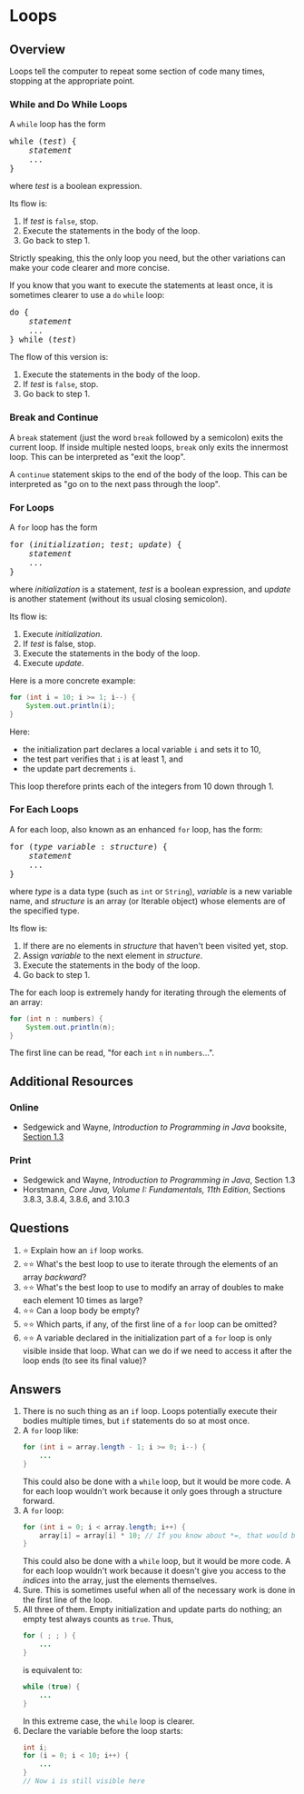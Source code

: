 # Loops
## Overview
Loops tell the computer to repeat some section of code many times, stopping at the appropriate point.
### While and Do While Loops
A `while` loop has the form
<pre>
while (<em>test</em>) {
    <em>statement</em>
    ...
}
</pre>
where *test* is a boolean expression.

Its flow is:
1. If *test* is `false`, stop.
1. Execute the statements in the body of the loop.
1. Go back to step 1.

Strictly speaking, this the only loop you need, but the other variations can make your code clearer and more concise.

If you know that you want to execute the statements at least once, it is sometimes clearer to use a `do` `while` loop:
<pre>
do {
    <em>statement</em>
    ...
} while (<em>test</em>)
</pre>
The flow of this version is:
1. Execute the statements in the body of the loop.
1. If *test* is `false`, stop.
1. Go back to step 1.
### Break and Continue
A `break` statement (just the word `break` followed by a semicolon) exits the current loop. If inside multiple nested loops, `break` only exits the innermost loop. This can be interpreted as "exit the loop".

A `continue` statement skips to the end of the body of the loop. This can be interpreted as "go on to the next pass through the loop".
### For Loops
A `for` loop has the form
<pre>
for (<em>initialization</em>; <em>test</em>; <em>update</em>) {
    <em>statement</em>
    ...
}
</pre>
where *initialization* is a statement, *test* is a boolean expression, and *update* is another statement (without its usual closing semicolon).

Its flow is:
1. Execute *initialization*.
2. If *test* is false, stop.
3. Execute the statements in the body of the loop.
4. Execute *update*.

Here is a more concrete example:
```java
for (int i = 10; i >= 1; i--) {
    System.out.println(i);
}
```
Here:
- the initialization part declares a local variable `i` and sets it to 10,
- the test part verifies that `i` is at least 1, and
- the update part decrements `i`.

This loop therefore prints each of the integers from 10 down through 1.
### For Each Loops
A for each loop, also known as an enhanced `for` loop, has the form:
<pre>
for (<em>type</em> <em>variable</em> : <em>structure</em>) {
    <em>statement</em>
    ...
}
</pre>
where *type* is a data type (such as `int` or `String`), *variable* is a new variable name, and *structure* is an array (or Iterable object) whose elements are of the specified type.

Its flow is:
1. If there are no elements in *structure* that haven't been visited yet, stop.
2. Assign *variable* to the next element in *structure*.
3. Execute the statements in the body of the loop.
4. Go back to step 1.

The for each loop is extremely handy for iterating through the elements of an array:
```java
for (int n : numbers) {
    System.out.println(n);
}
```
The first line can be read, "for each `int` `n` in `numbers`...".
## Additional Resources
### Online
- Sedgewick and Wayne, *Introduction to Programming in Java* booksite, [Section 1.3](https://introcs.cs.princeton.edu/java/13flow/)
### Print
- Sedgewick and Wayne, *Introduction to Programming in Java*, Section 1.3
- Horstmann, *Core Java, Volume I: Fundamentals, 11th Edition*, Sections 3.8.3, 3.8.4, 3.8.6, and 3.10.3
## Questions
1. :star: Explain how an `if` loop works.
1. :star::star: What's the best loop to use to iterate through the elements of an array *backward*?
1. :star::star: What's the best loop to use to modify an array of doubles to make each element 10 times as large?
1. :star::star: Can a loop body be empty?
1. :star::star: Which parts, if any, of the first line of a `for` loop can be omitted?
1. :star::star: A variable declared in the initialization part of a `for` loop is only visible inside that loop. What can we do if we need to access it after the loop ends (to see its final value)?
## Answers
1. There is no such thing as an `if` loop. Loops potentially execute their bodies multiple times, but `if` statements do so at most once.
1. A `for` loop like:
    ```java
    for (int i = array.length - 1; i >= 0; i--) {
        ...
    }
    ```
    This could also be done with a `while` loop, but it would be more code. A for each loop wouldn't work because it only goes through a structure forward.
1. A `for` loop:
    ```java
    for (int i = 0; i < array.length; i++) {
        array[i] = array[i] * 10; // If you know about *=, that would be even better
    }
    ```
    This could also be done with a `while` loop, but it would be more code. A for each loop wouldn't work because it doesn't give you access to the *indices* into the array, just the elements themselves.
1. Sure. This is sometimes useful when all of the necessary work is done in the first line of the loop.
1. All three of them. Empty initialization and update parts do nothing; an empty test always counts as `true`. Thus,
    ```java
    for ( ; ; ) {
        ...
    }
    ```
    is equivalent to:
    ```java
    while (true) {
        ...
    }
    ```
    In this extreme case, the `while` loop is clearer.
1. Declare the variable before the loop starts:
    ```java
    int i;
    for (i = 0; i < 10; i++) {
        ...
    }
    // Now i is still visible here
    ```
